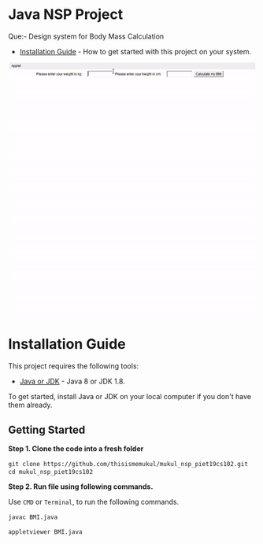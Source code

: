 # Java NSP Project
Que:- Design system for Body Mass Calculation 

- [Installation Guide](#installation-guide) - How to get started with this project on your system.

<p align="center">
<img src="https://github.com/thisismemukul/mukul_nsp_piet19cs102/blob/main/demo.gif" alt="BMI Calculator showcase gif" title="BMI Calculator Demo" width="500"/>
</p>

# <a name='installation-guide'>Installation Guide</a>

This project requires the following tools:

- [Java or JDK](https://www.oracle.com/java/technologies/downloads/#java8-windows) - Java 8 or JDK 1.8.

To get started, install Java or JDK on your local computer if you don't have them already.

## Getting Started

**Step 1. Clone the code into a fresh folder**

```
git clone https://github.com/thisismemukul/mukul_nsp_piet19cs102.git
cd mukul_nsp_piet19cs102
```

**Step 2. Run file using following commands.**

Use `CMD` or `Terminal`, to run the following commands.

```
javac BMI.java
```

```
appletviewer BMI.java
```
